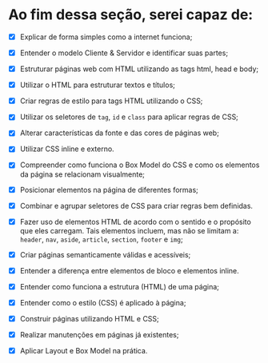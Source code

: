 # Ao fim dessa seção, serei capaz de:
- [x] Explicar de forma simples como a internet funciona;

- [x] Entender o modelo Cliente & Servidor e identificar suas partes;

- [x] Estruturar páginas web com HTML utilizando as tags html, head e body;

- [x] Utilizar o HTML para estruturar textos e títulos;

- [x] Criar regras de estilo para tags HTML utilizando o CSS;

- [x] Utilizar os seletores de `tag`, `id` e `class` para aplicar regras de CSS;

- [x] Alterar características da fonte e das cores de páginas web;

- [x] Utilizar CSS inline e externo.

- [x] Compreender como funciona o Box Model do CSS e como os elementos da página se relacionam visualmente;

- [x] Posicionar elementos na página de diferentes formas;

- [x] Combinar e agrupar seletores de CSS para criar regras bem definidas.

- [x] Fazer uso de elementos HTML de acordo com o sentido e o propósito que eles carregam. Tais elementos incluem, mas não se limitam a: `header`, `nav`, `aside`, `article`, `section`, `footer` e `img`;

- [x] Criar páginas semanticamente válidas e acessíveis;

- [x] Entender a diferença entre elementos de bloco e elementos inline.

- [x] Entender como funciona a estrutura (HTML) de uma página;

- [x] Entender como o estilo (CSS) é aplicado à página;

- [x] Construir páginas utilizando HTML e CSS;

- [x] Realizar manutenções em páginas já existentes;

- [x] Aplicar Layout e Box Model na prática.

